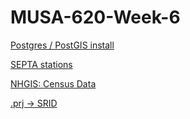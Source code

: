 # MUSA-620-Week-6

[Postgres / PostGIS install](https://www.enterprisedb.com/downloads/postgres-postgresql-downloads)

[SEPTA stations](https://www.opendataphilly.org/dataset/dvrpc-passenger-rail)

[NHGIS: Census Data](https://data2.nhgis.org/main)

[.prj -> SRID](http://prj2epsg.org/search)







